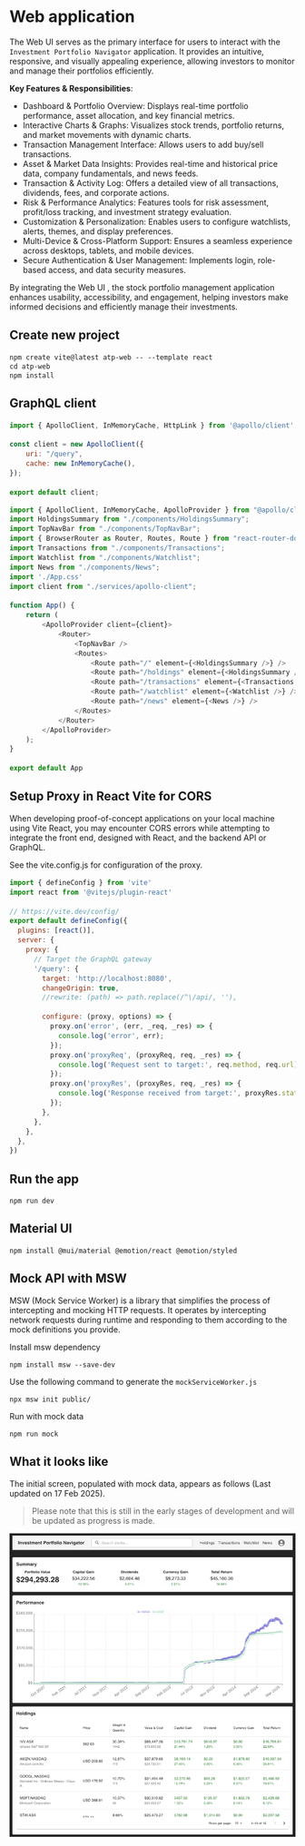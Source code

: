 # Web application
The Web UI serves as the primary interface for users to interact with the `Investment Portfolio Navigator` application. 
It provides an intuitive, responsive, and visually appealing experience, allowing investors to monitor and manage their portfolios efficiently.

__Key Features & Responsibilities__:
- Dashboard & Portfolio Overview: Displays real-time portfolio performance, asset allocation, and key financial metrics.
- Interactive Charts & Graphs: Visualizes stock trends, portfolio returns, and market movements with dynamic charts.
- Transaction Management Interface: Allows users to add buy/sell transactions.
- Asset & Market Data Insights: Provides real-time and historical price data, company fundamentals, and news feeds.
- Transaction & Activity Log: Offers a detailed view of all transactions, dividends, fees, and corporate actions.
- Risk & Performance Analytics: Features tools for risk assessment, profit/loss tracking, and investment strategy evaluation.
- Customization & Personalization: Enables users to configure watchlists, alerts, themes, and display preferences.
- Multi-Device & Cross-Platform Support: Ensures a seamless experience across desktops, tablets, and mobile devices.
- Secure Authentication & User Management: Implements login, role-based access, and data security measures.

By integrating the Web UI , the stock portfolio management application enhances usability, accessibility, and engagement, 
helping investors make informed decisions and efficiently manage their investments.


## Create new project
```shell
npm create vite@latest atp-web -- --template react
cd atp-web
npm install
```

## GraphQL client
```js
import { ApolloClient, InMemoryCache, HttpLink } from '@apollo/client';

const client = new ApolloClient({
    uri: "/query",
    cache: new InMemoryCache(),
});

export default client;

```

```js
import { ApolloClient, InMemoryCache, ApolloProvider } from "@apollo/client";
import HoldingsSummary from "./components/HoldingsSummary";
import TopNavBar from "./components/TopNavBar";
import { BrowserRouter as Router, Routes, Route } from "react-router-dom";
import Transactions from "./components/Transactions";
import Watchlist from "./components/Watchlist";
import News from "./components/News";
import './App.css'
import client from "./services/apollo-client";

function App() {
    return (
        <ApolloProvider client={client}>
            <Router>
                <TopNavBar />
                <Routes>
                    <Route path="/" element={<HoldingsSummary />} />
                    <Route path="/holdings" element={<HoldingsSummary />} />
                    <Route path="/transactions" element={<Transactions />} />
                    <Route path="/watchlist" element={<Watchlist />} />
                    <Route path="/news" element={<News />} />
                </Routes>
            </Router>
        </ApolloProvider>
    );
}

export default App

```

## Setup Proxy in React Vite for CORS
When developing proof-of-concept applications on your local machine using Vite React, you may encounter CORS errors 
while attempting to integrate the front end, designed with React, and the backend API or GraphQL.

See the vite.config.js for configuration of the proxy.

```js
import { defineConfig } from 'vite'
import react from '@vitejs/plugin-react'

// https://vite.dev/config/
export default defineConfig({
  plugins: [react()],
  server: {
    proxy: {
      // Target the GraphQL gateway
      '/query': {
        target: 'http://localhost:8080',
        changeOrigin: true,
        //rewrite: (path) => path.replace(/^\/api/, ''),

        configure: (proxy, options) => {
          proxy.on('error', (err, _req, _res) => {
            console.log('error', err);
          });
          proxy.on('proxyReq', (proxyReq, req, _res) => {
            console.log('Request sent to target:', req.method, req.url);
          });
          proxy.on('proxyRes', (proxyRes, req, _res) => {
            console.log('Response received from target:', proxyRes.statusCode, req.url);
          });
        },
      },
    },
  },
})
```

## Run the app
```shell
npm run dev
```

## Material UI
```shell
npm install @mui/material @emotion/react @emotion/styled
```

## Mock API with MSW
MSW (Mock Service Worker) is a library that simplifies the process of intercepting and mocking HTTP requests. 
It operates by intercepting network requests during runtime and responding to them according to the mock definitions 
you provide. 

Install msw dependency
```shell
npm install msw --save-dev
```

Use the following command to generate the `mockServiceWorker.js`
```shell
npx msw init public/
```

Run with mock data
```shell
npm run mock
```

## What it looks like
The initial screen, populated with mock data, appears as follows (Last updated on 17 Feb 2025).
> Please note that this is still in the early stages of development and will be updated as progress is made.

![webui-7.png](../webui-7.png)
